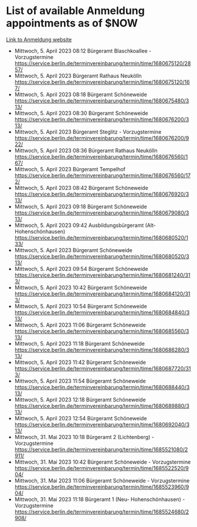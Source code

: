 # List of available Anmeldung appointments as of $NOW
[Link to Anmeldung website](https://service.berlin.de/terminvereinbarung/termin/tag.php?termin=1&anliegen[]=120686&dienstleisterlist=122210,122217,327316,122219,327312,122227,327314,122231,327346,122243,327348,122254,122252,329742,122260,329745,122262,329748,122271,327278,122273,327274,122277,327276,330436,122280,327294,122282,327290,122284,327292,122291,327270,122285,327266,122286,327264,122296,327268,150230,329760,122297,327286,122294,327284,122312,329763,122314,329775,122304,327330,122311,327334,122309,327332,317869,122281,327352,122279,329772,122283,122276,327324,122274,327326,122267,329766,122246,327318,122251,327320,122257,327322,122208,327298,122226,327300&herkunft=http%3A%2F%2Fservice.berlin.de%2Fdienstleistung%2F120686%2F)
- Mittwoch, 5. April 2023 08:12 Bürgeramt Blaschkoallee - Vorzugstermine https://service.berlin.de/terminvereinbarung/termin/time/1680675120/2857/
- Mittwoch, 5. April 2023  Bürgeramt Rathaus Neukölln https://service.berlin.de/terminvereinbarung/termin/time/1680675120/167/
- Mittwoch, 5. April 2023 08:18 Bürgeramt Schöneweide https://service.berlin.de/terminvereinbarung/termin/time/1680675480/313/
- Mittwoch, 5. April 2023 08:30 Bürgeramt Schöneweide https://service.berlin.de/terminvereinbarung/termin/time/1680676200/313/
- Mittwoch, 5. April 2023  Bürgeramt Steglitz - Vorzugstermine https://service.berlin.de/terminvereinbarung/termin/time/1680676200/922/
- Mittwoch, 5. April 2023 08:36 Bürgeramt Rathaus Neukölln https://service.berlin.de/terminvereinbarung/termin/time/1680676560/167/
- Mittwoch, 5. April 2023  Bürgeramt Tempelhof https://service.berlin.de/terminvereinbarung/termin/time/1680676560/172/
- Mittwoch, 5. April 2023 08:42 Bürgeramt Schöneweide https://service.berlin.de/terminvereinbarung/termin/time/1680676920/313/
- Mittwoch, 5. April 2023 09:18 Bürgeramt Schöneweide https://service.berlin.de/terminvereinbarung/termin/time/1680679080/313/
- Mittwoch, 5. April 2023 09:42 Ausbildungsbürgeramt (Alt- Hohenschönhausen) https://service.berlin.de/terminvereinbarung/termin/time/1680680520/133/
- Mittwoch, 5. April 2023  Bürgeramt Schöneweide https://service.berlin.de/terminvereinbarung/termin/time/1680680520/313/
- Mittwoch, 5. April 2023 09:54 Bürgeramt Schöneweide https://service.berlin.de/terminvereinbarung/termin/time/1680681240/313/
- Mittwoch, 5. April 2023 10:42 Bürgeramt Schöneweide https://service.berlin.de/terminvereinbarung/termin/time/1680684120/313/
- Mittwoch, 5. April 2023 10:54 Bürgeramt Schöneweide https://service.berlin.de/terminvereinbarung/termin/time/1680684840/313/
- Mittwoch, 5. April 2023 11:06 Bürgeramt Schöneweide https://service.berlin.de/terminvereinbarung/termin/time/1680685560/313/
- Mittwoch, 5. April 2023 11:18 Bürgeramt Schöneweide https://service.berlin.de/terminvereinbarung/termin/time/1680686280/313/
- Mittwoch, 5. April 2023 11:42 Bürgeramt Schöneweide https://service.berlin.de/terminvereinbarung/termin/time/1680687720/313/
- Mittwoch, 5. April 2023 11:54 Bürgeramt Schöneweide https://service.berlin.de/terminvereinbarung/termin/time/1680688440/313/
- Mittwoch, 5. April 2023 12:18 Bürgeramt Schöneweide https://service.berlin.de/terminvereinbarung/termin/time/1680689880/313/
- Mittwoch, 5. April 2023 12:54 Bürgeramt Schöneweide https://service.berlin.de/terminvereinbarung/termin/time/1680692040/313/
- Mittwoch, 31. Mai 2023 10:18 Bürgeramt 2 (Lichtenberg) - Vorzugstermine https://service.berlin.de/terminvereinbarung/termin/time/1685521080/2911/
- Mittwoch, 31. Mai 2023 10:42 Bürgeramt Schöneweide - Vorzugstermine https://service.berlin.de/terminvereinbarung/termin/time/1685522520/904/
- Mittwoch, 31. Mai 2023 11:06 Bürgeramt Schöneweide - Vorzugstermine https://service.berlin.de/terminvereinbarung/termin/time/1685523960/904/
- Mittwoch, 31. Mai 2023 11:18 Bürgeramt 1 (Neu- Hohenschönhausen) - Vorzugstermine https://service.berlin.de/terminvereinbarung/termin/time/1685524680/2908/
